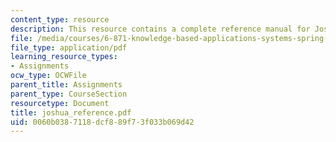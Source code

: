 ```yaml
---
content_type: resource
description: This resource contains a complete reference manual for Joshua.
file: /media/courses/6-871-knowledge-based-applications-systems-spring-2005/0060b0387118dcf889f73f033b069d42_joshua_reference.pdf
file_type: application/pdf
learning_resource_types:
- Assignments
ocw_type: OCWFile
parent_title: Assignments
parent_type: CourseSection
resourcetype: Document
title: joshua_reference.pdf
uid: 0060b038-7118-dcf8-89f7-3f033b069d42
---
```

